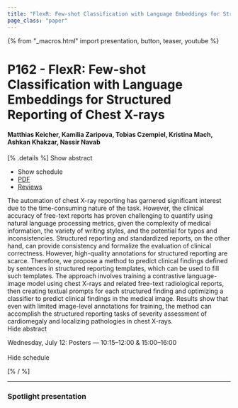 ```yaml
---
title: "FlexR: Few-shot Classification with Language Embeddings for Structured Reporting of Chest X-rays"
page_class: "paper"
---
```


{% from "_macros.html" import presentation, button, teaser, youtube %}

# P162 - FlexR: Few-shot Classification with Language Embeddings for Structured Reporting of Chest X-rays

#### Matthias Keicher, Kamilia Zaripova, Tobias Czempiel, Kristina Mach, Ashkan Khakzar, Nassir Navab

[% .details %]
<a class="toggle_visibility" data-selector=".abstract" data-level="3">Show abstract</a>
- <a class="toggle_visibility" data-selector=".schedule" data-level="3">Show schedule</a>
- <a href="https://openreview.net/pdf?id=wiN5LQThnIV">PDF</a>
- <a href="https://openreview.net/forum?id=wiN5LQThnIV">Reviews</a>

<p>
    <span class="abstract">
        The automation of chest X-ray reporting has garnered significant interest due to the time-consuming nature of the task. However, the clinical accuracy of free-text reports has proven challenging to quantify using natural language processing metrics, given the complexity of medical information, the variety of writing styles, and the potential for typos and inconsistencies. Structured reporting and standardized reports, on the other hand, can provide consistency and formalize the evaluation of clinical correctness. However, high-quality annotations for structured reporting are scarce. Therefore, we propose a method to predict clinical findings defined by sentences in structured reporting templates, which can be used to fill such templates. The approach involves training a contrastive language-image model using chest X-rays and related free-text radiological reports, then creating textual prompts for each structured finding and optimizing a classifier to predict clinical findings in the medical image. Results show that even with limited image-level annotations for training, the method can accomplish the structured reporting tasks of severity assessment of cardiomegaly and localizing pathologies in chest X-rays.
        <br>
        <span class="actions"><a class="toggle_visibility" data-level="2">Hide abstract</a></span>
    </span>
</p>

<p>
    <span class="schedule">
        Wednesday, July 12: Posters — 10:15–12:00 & 15:00–16:00<br>
        <br>
        <span class="actions"><a class="toggle_visibility" data-level="2">Hide schedule</a></span>
    </span>
</p>
[% / %]

---


### Spotlight presentation
